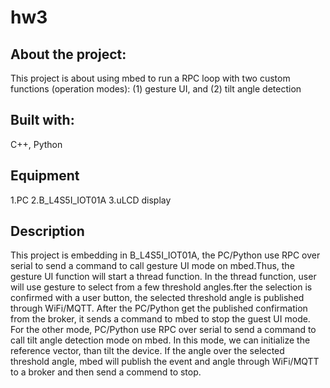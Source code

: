 # hw3
## About the project:
This project is about using mbed to run a RPC loop with two custom functions (operation modes): (1) gesture UI, and (2) tilt angle detection
## Built with:
C++, Python
## Equipment
1.PC
2.B_L4S5I_IOT01A
3.uLCD display
## Description
This project is embedding in B_L4S5I_IOT01A, the PC/Python use RPC over serial to send a command to call gesture UI mode on mbed.Thus, the gesture UI function
will start a thread function.
In the thread function, user will use gesture to select from a few threshold angles.fter the selection is confirmed with a user button, 
the selected threshold angle is published through WiFi/MQTT.
After the PC/Python get the published confirmation from the broker, it sends a command to mbed to stop the guest UI mode.
For the other mode, PC/Python use RPC over serial to send a command to call tilt angle detection mode on mbed. In this mode, we can initialize the reference vector, than tilt the
device. If the angle over the selected threshold angle, mbed will publish the event and angle through WiFi/MQTT to a broker and then send a commend to stop.
